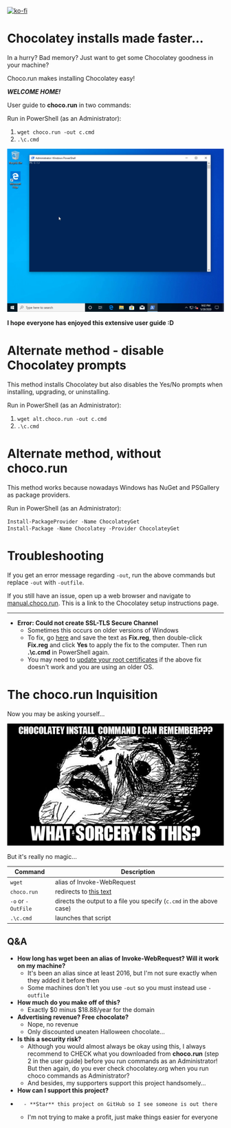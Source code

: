 [![ko-fi](https://ko-fi.com/img/githubbutton_sm.svg)](https://ko-fi.com/W7W64WAXN)

# Chocolatey installs made faster...

In a hurry? Bad memory? Just want to get some Chocolatey goodness in your machine?

Choco.run makes installing Chocolatey easy!

**_WELCOME HOME!_**

User guide to **choco.run** in two commands:

Run in PowerShell (as an Administrator):

1.  `wget choco.run -out c.cmd`
2.  `.\c.cmd`

![expected-output](https://github.com/asheroto/choco.run/blob/master/choco.run-install.gif?raw=true)

**I hope everyone has enjoyed this extensive user guide :D**

# Alternate method - disable Chocolatey prompts

This method installs Chocolatey but also disables the Yes/No prompts when installing, upgrading, or uninstalling.

Run in PowerShell (as an Administrator):

1.  `wget alt.choco.run -out c.cmd`
2.  `.\c.cmd`

# Alternate method, without choco.run

This method works because nowadays Windows has NuGet and PSGallery as package providers.

Run in PowerShell (as an Administrator):

```
Install-PackageProvider -Name ChocolateyGet
Install-Package -Name Chocolatey -Provider ChocolateyGet
```

# Troubleshooting

If you get an error message regarding `-out`, run the above commands but replace `-out` with `-outfile`.

If you still have an issue, open up a web browser and navigate to [manual.choco.run](http://manual.choco.run). This is a link to the Chocolatey setup instructions page.

---

-   **Error: Could not create SSL-TLS Secure Channel**
    -   Sometimes this occurs on older versions of Windows
    -   To fix, go [here](https://raw.githubusercontent.com/asheroto/choco.run/master/Fix%20Could%20not%20Create%20SSL-TLS%20Secure%20Channel.reg) and save the text as **Fix.reg**, then double-click **Fix.reg** and click **Yes** to apply the fix to the computer. Then run **.\c.cmd** in PowerShell again.
    -   You may need to [update your root certificates](https://asher.tools/root-certificate-updater) if the above fix doesn't work and you are using an older OS.

# The choco.run Inquisition

Now you may be asking yourself...

![meme](https://raw.githubusercontent.com/asheroto/choco.run/master/meme.jpg)

But it's really no magic...

| Command            | Description                                                                                   |
| ------------------ | --------------------------------------------------------------------------------------------- |
| `wget`             | alias of Invoke-WebRequest                                                                    |
| `choco.run`        | redirects to [this text](https://raw.githubusercontent.com/asheroto/choco.run/master/install) |
| `-o` or `-OutFile` | directs the output to a file you specify (`c.cmd` in the above case)                          |
| `.\c.cmd`          | launches that script                                                                          |

## Q&A

-   **How long has wget been an alias of Invoke-WebRequest? Will it work on my machine?**
    -   It's been an alias since at least 2016, but I'm not sure exactly when they added it before then
    -   Some machines don't let you use `-out` so you must instead use `-outfile`
-   **How much do you make off of this?**
    -   Exactly $0 minus $18.88/year for the domain
-   **Advertising revenue? Free chocolate?**
    -   Nope, no revenue
    -   Only discounted uneaten Halloween chocolate...
-   **Is this a security risk?**
    -   Although you would almost always be okay using this, I always recommend to CHECK what you downloaded from **choco.run** (step 2 in the user guide) before you run commands as an Administrator! But then again, do you ever check chocolatey.org when you run choco commands as Administrator?
    -   And besides, my supporters support this project handsomely...
-   **How can I support this project?**
-       - **Star** this project on GitHub so I see someone is out there
    -   I'm not trying to make a profit, just make things easier for everyone
